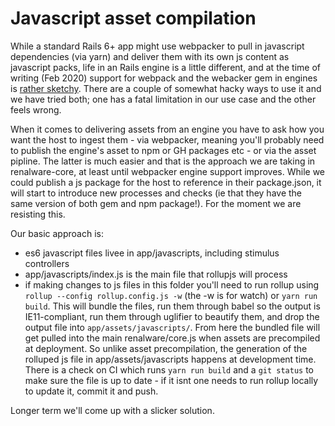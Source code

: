 # Javascript asset compilation

While a standard Rails 6+ app might use webpacker to pull in javascript dependencies (via yarn)
and deliver them with its own js content as javascript packs,
life in an Rails engine is a little different, and
at the time of writing (Feb 2020) support for webpack and the webacker gem in engines is
[rather sketchy](https://github.com/rails/webpacker/blob/master/docs/engines.md).
There are a couple of somewhat hacky ways to use it and we have tried both; one has a fatal
limitation in our use case and the other feels wrong.

When it comes to delivering assets from an engine you have to ask how you want the host to
ingest them - via webpacker, meaning you'll probably need to publish the engine's asset to npm or
GH packages etc - or via the asset pipline. The latter is much easier and that is the approach we
are taking in renalware-core, at least until webpacker engine support improves.
While we could publish a js package for the host to reference in their package.json, it will
start to introduce new processes and checks (ie that they have the same version of both gem and
npm package!). For the moment we are resisting this.

Our basic approach is:

- es6 javascript files livee in app/javascripts, including stimulus controllers
- app/javascripts/index.js is the main file that rollupjs will process
- if making changes to js files in this folder you'll need to run rollup using
`rollup --config rollup.config.js -w` (the -w is for watch) or `yarn run build`.
This will bundle the files, run them through babel so the output is IE11-compliant, run them through
uglifier to beautify them, and drop the output file into `app/assets/javascripts/`.
From here the bundled file will get pulled into the main renalware/core.js when assets
are precompiled at deployment. So unlike asset precompilation, the generation of the rolluped
js file in app/assets/javascripts happens at development time.
There is a check on CI which runs `yarn run build` and a `git status` to make sure the file is up to
date - if it isnt one needs to run rollup locally to update it, commit it and push.

Longer term we'll come up with a slicker solution.
